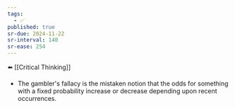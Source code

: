 ```yaml
---
tags:
  - ✅
published: true
sr-due: 2024-11-22
sr-interval: 140
sr-ease: 254
---
```


⬅️ [[Critical Thinking]]

- The gambler's fallacy is the mistaken notion that the odds for something with a fixed probability increase or decrease depending upon recent occurrences.